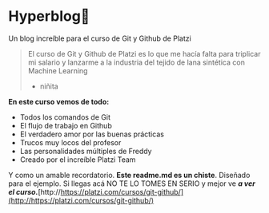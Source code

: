 # Hyperblog💚
Un blog increíble para el curso de Git y Github de Platzi
>El curso de Git y Github de Platzi es lo que me hacía falta para triplicar mi salario y lanzarme a la industria del tejido de lana sintética con Machine Learning
>- niñita

**En este curso vemos de todo:**
- Todos los comandos de Git
- El flujo de trabajo en Github
- El verdadero amor por las buenas prácticas
- Trucos muy locos del profesor
- Las personalidades múltiples de Freddy
- Creado por el increíble Platzi Team

Y como un amable recordatorio. **Este readme.md es un chiste**. Diseñado para el ejemplo. Si llegas acá NO TE LO TOMES EN SERIO y mejor ve ***a ver el curso.***[http://https://platzi.com/cursos/git-github/](http://https://platzi.com/cursos/git-github/)
